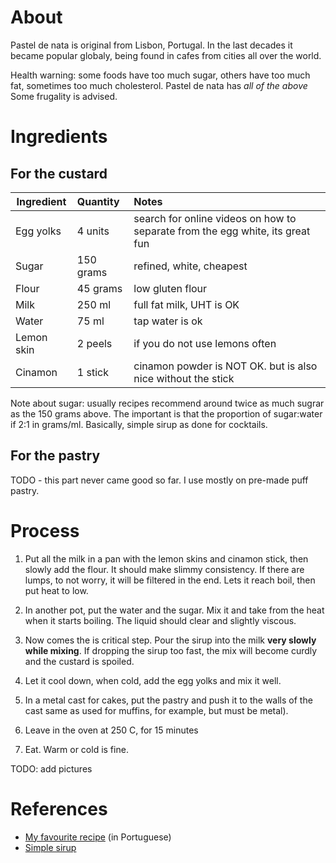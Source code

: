 # About

Pastel de nata is original from Lisbon, Portugal.
In the last decades it became popular globaly, being found in cafes from cities all over the world. 

Health warning: some foods have too much sugar, others have too much fat, sometimes too much cholesterol. Pastel de nata has *all of the above* Some frugality is advised. 


# Ingredients

## For the custard

| Ingredient    | Quantity     | Notes  |
| ------------- |:-------------|:-------|
| Egg yolks      | 4 units      | search for online videos on how to separate from the egg white, its great fun      |
| Sugar          | 150 grams    | refined, white, cheapest |
| Flour          | 45 grams     | low gluten flour  |
| Milk           | 250 ml       | full fat milk, UHT is OK|
| Water          | 75 ml       | tap water is ok |
| Lemon skin     | 2 peels | if you do not use lemons often|
| Cinamon        | 1 stick | cinamon powder is NOT OK. but is also nice without the stick |



Note about sugar: usually recipes recommend around twice as much sugrar as the 150 grams above. The important is that the proportion of sugar:water if 2:1 in grams/ml. Basically, simple sirup as done for cocktails.

## For the pastry

TODO - this part never came good so far. I use mostly on pre-made puff pastry. 

# Process

1. Put all the milk in a pan with the lemon skins and cinamon stick, then slowly add the flour. It should make slimmy consistency. If there are lumps, to not worry, it will be filtered in the end. Lets it reach boil, then put heat to low.

2. In another pot, put the water and the sugar. Mix it and take from the heat when it starts boiling. The liquid should clear and slightly viscous. 

3. Now comes the  is critical step. Pour the sirup into the milk **very slowly while mixing**. If dropping the sirup too fast, the mix will become curdly and the custard is spoiled. 

4. Let it cool down, when cold, add the egg yolks and mix it well.

5. In a metal cast for cakes, put the pastry and push it to the walls of the cast same as used for muffins, for example, but must be metal).

6. Leave in the oven at 250 C, for 15 minutes

7. Eat. Warm or cold is fine. 


TODO: add pictures 

# References 

* [My favourite recipe](https://www.saborintenso.com/f23/pasteis-nata-5349/) (in Portuguese) 
* [Simple sirup](https://en.wikipedia.org/wiki/Syrup)


